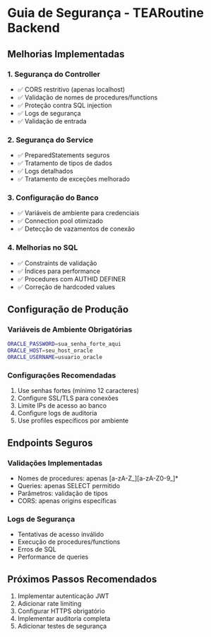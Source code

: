 # Guia de Segurança - TEARoutine Backend

## Melhorias Implementadas

### 1. Segurança do Controller
- ✅ CORS restritivo (apenas localhost)
- ✅ Validação de nomes de procedures/functions
- ✅ Proteção contra SQL injection
- ✅ Logs de segurança
- ✅ Validação de entrada

### 2. Segurança do Service
- ✅ PreparedStatements seguros
- ✅ Tratamento de tipos de dados
- ✅ Logs detalhados
- ✅ Tratamento de exceções melhorado

### 3. Configuração do Banco
- ✅ Variáveis de ambiente para credenciais
- ✅ Connection pool otimizado
- ✅ Detecção de vazamentos de conexão

### 4. Melhorias no SQL
- ✅ Constraints de validação
- ✅ Índices para performance
- ✅ Procedures com AUTHID DEFINER
- ✅ Correção de hardcoded values

## Configuração de Produção

### Variáveis de Ambiente Obrigatórias
```bash
ORACLE_PASSWORD=sua_senha_forte_aqui
ORACLE_HOST=seu_host_oracle
ORACLE_USERNAME=usuario_oracle
```

### Configurações Recomendadas
1. Use senhas fortes (mínimo 12 caracteres)
2. Configure SSL/TLS para conexões
3. Limite IPs de acesso ao banco
4. Configure logs de auditoria
5. Use profiles específicos por ambiente

## Endpoints Seguros

### Validações Implementadas
- Nomes de procedures: apenas [a-zA-Z_][a-zA-Z0-9_]*
- Queries: apenas SELECT permitido
- Parâmetros: validação de tipos
- CORS: apenas origins específicas

### Logs de Segurança
- Tentativas de acesso inválido
- Execução de procedures/functions
- Erros de SQL
- Performance de queries

## Próximos Passos Recomendados
1. Implementar autenticação JWT
2. Adicionar rate limiting
3. Configurar HTTPS obrigatório
4. Implementar auditoria completa
5. Adicionar testes de segurança